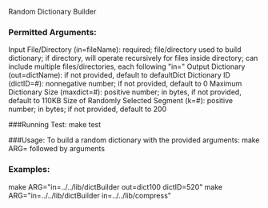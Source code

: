 Random Dictionary Builder

### Permitted Arguments:
Input File/Directory (in=fileName): required; file/directory used to build dictionary; if directory, will operate recursively for files inside directory; can include multiple files/directories, each following "in="
Output Dictionary (out=dictName): if not provided, default to defaultDict
Dictionary ID (dictID=#): nonnegative number; if not provided, default to 0
Maximum Dictionary Size (maxdict=#): positive number; in bytes, if not provided, default to 110KB
Size of Randomly Selected Segment (k=#): positive number; in bytes; if not provided, default to 200

###Running Test:
make test


###Usage:
To build a random dictionary with the provided arguments: make ARG= followed by arguments


### Examples:
make ARG="in=../../lib/dictBuilder out=dict100 dictID=520"
make ARG="in=../../lib/dictBuilder in=../../lib/compress"
